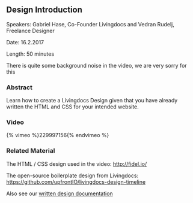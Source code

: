 ## Design Introduction

Speakers: Gabriel Hase, Co-Founder Livingdocs and Vedran Rudelj, Freelance Designer

Date: 16.2.2017

Length: 50 minutes

There is quite some background noise in the video, we are very sorry for this

### Abstract

Learn how to create a Livingdocs Design given that you have already written the HTML and CSS for your intended website.

### Video

{% vimeo %}229997156{% endvimeo %}

### Related Material

The HTML / CSS design used in the video: http://fidel.io/

The open-source boilerplate design from Livingdocs: https://github.com/upfrontIO/livingdocs-design-timeline

Also see our [written design documentation](../reference-docs/common-designs/create_designs.md)
